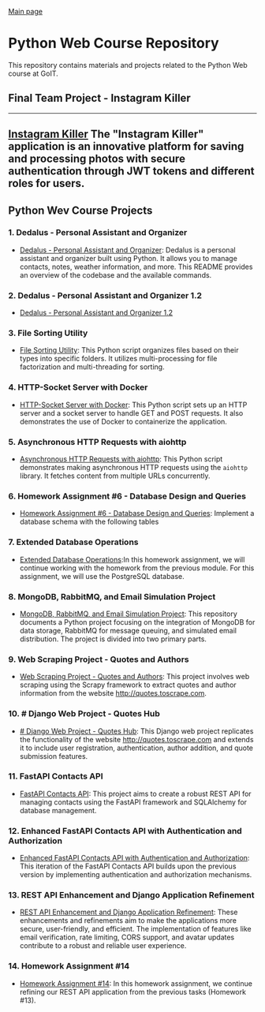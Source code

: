 [Main page](https://github.com/Nikita-devel) 

# Python Web Course Repository

This repository contains materials and projects related to the Python Web course at GoIT.

## Final Team Project - Instagram Killer

------
[Instagram Killer](https://github.com/KossKokos/Python_Web_Project) The "Instagram Killer" application is an innovative platform for saving and processing photos with secure authentication through JWT tokens and different roles for users.
------

## Python Wev Course Projects

### 1. Dedalus - Personal Assistant and Organizer

- [Dedalus - Personal Assistant and Organizer](https://github.com/Nikita-devel/home_work_2_1): Dedalus is a personal assistant and organizer built using Python. It allows you to manage contacts, notes, weather information, and more. This README provides an overview of the codebase and the available commands.

### 2. Dedalus - Personal Assistant and Organizer 1.2

- [Dedalus - Personal Assistant and Organizer 1.2](https://github.com/Nikita-devel/hw2_2)

### 3. File Sorting Utility

- [File Sorting Utility](https://github.com/Nikita-devel/hm2_3): This Python script organizes files based on their types into specific folders. It utilizes multi-processing for file factorization and multi-threading for sorting.

### 4. HTTP-Socket Server with Docker

- [HTTP-Socket Server with Docker](https://github.com/Nikita-devel/hw2_4): This Python script sets up an HTTP server and a socket server to handle GET and POST requests. It also demonstrates the use of Docker to containerize the application.

### 5. Asynchronous HTTP Requests with aiohttp

- [Asynchronous HTTP Requests with aiohttp](https://github.com/Nikita-devel/hm2_5): This Python script demonstrates making asynchronous HTTP requests using the `aiohttp` library. It fetches content from multiple URLs concurrently.

### 6. Homework Assignment #6 - Database Design and Queries

- [Homework Assignment #6 - Database Design and Queries](https://github.com/Nikita-devel/hm2_6): Implement a database schema with the following tables
 
### 7. Extended Database Operations

- [Extended Database Operations](https://github.com/Nikita-devel/hm2_7):In this homework assignment, we will continue working with the homework from the previous module.
For this assignment, we will use the PostgreSQL database.
  
### 8. MongoDB, RabbitMQ, and Email Simulation Project

- [MongoDB, RabbitMQ, and Email Simulation Project](https://github.com/Nikita-devel/hm2_8): This repository documents a Python project focusing on the integration of MongoDB for data storage, RabbitMQ for message queuing, and simulated email distribution. The project is divided into two primary parts.
  
### 9. Web Scraping Project - Quotes and Authors

- [Web Scraping Project - Quotes and Authors](https://github.com/Nikita-devel/hm2_9): This project involves web scraping using the Scrapy framework to extract quotes and author information from the website http://quotes.toscrape.com.
  
### 10. # Django Web Project - Quotes Hub

- [# Django Web Project - Quotes Hub](https://github.com/Nikita-devel/hm2_10): This Django web project replicates the functionality of the website http://quotes.toscrape.com and extends it to include user registration, authentication, author addition, and quote submission features. 
  
### 11. FastAPI Contacts API

- [FastAPI Contacts API](https://github.com/Nikita-devel/hm2_11): This project aims to create a robust REST API for managing contacts using the FastAPI framework and SQLAlchemy for database management.
  
### 12. Enhanced FastAPI Contacts API with Authentication and Authorization

- [Enhanced FastAPI Contacts API with Authentication and Authorization](https://github.com/Nikita-devel/hm2_12): This iteration of the FastAPI Contacts API builds upon the previous version by implementing authentication and authorization mechanisms.

### 13. REST API Enhancement and Django Application Refinement

- [REST API Enhancement and Django Application Refinement](https://github.com/Nikita-devel/hm2_13): These enhancements and refinements aim to make the applications more secure, user-friendly, and efficient. The implementation of features like email verification, rate limiting, CORS support, and avatar updates contribute to a robust and reliable user experience.
  
### 14. Homework Assignment #14

- [Homework Assignment #14](https://github.com/Nikita-devel/hm2_14): In this homework assignment, we continue refining our REST API application from the previous tasks (Homework #13).
